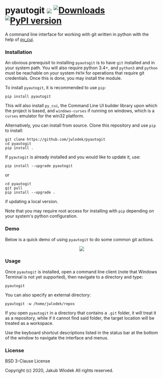 # pyautogit ![](https://travis-ci.org/jwlodek/pyautogit.svg?branch=master) [![Downloads](https://pepy.tech/badge/pyautogit)](https://pepy.tech/project/pyautogit) [![PyPI version](https://badge.fury.io/py/pyautogit.svg)](https://badge.fury.io/py/pyautogit)

A command line interface for working with git written in python with the help of [py_cui](https://github.com/jwlodek/py_cui).

### Installation

An obvious prerequisit to installing `pyautogit` is to have `git` installed and in your system path. You will also require python 3.4+, and
`python3` and `python` must be reachable on your system `PATH` for operations that require git credentials.
Once this is done, you may install the module.

To install `pyautogit`, it is recommended to use `pip`:
```
pip install pyautogit
```
This will also install `py_cui`, the Command Line UI builder library upon which the project is based, and `windows-curses` if running on windows, which is a `curses` emulator for the win32 platform.

Alternatively, you can install from source. Clone this repository and use `pip` to install:
```
git clone https://github.com/jwlodek/pyautogit
cd pyautogit
pip install .
```
If `pyautogit` is already installed and you would like to update it, use:
```
pip install --upgrade pyautogit
```
or
```
cd pyautogit
git pull
pip install --upgrade .
```
if updating a local version.

Note that you may require root access for installing with `pip` depending on your system's python configuration.

### Demo

Below is a quick demo of using `pyautogit` to do some common git actions.

<p align="center">
    <img src="docs/assets/pyautogit-demo.gif">
</p>

### Usage

Once `pyautogit` is installed, open a command line client (note that Windows Terminal is not yet supported), then navigate to a directory and type:
```
pyautogit
```
You can also specify an external directory:
```
pyautogit -w /home/jwlodek/repos
```
If you open `pyautogit` in a directory that contains a `.git` folder, it will treat it as a repository, while if it cannot find said folder, the target location will be treated as a workspace.

Use the keyboard shortcut descriptions listed in the status bar at the bottom of the window to navigate the interface and menus.

### License

BSD 3-Clause License

Copyright (c) 2020, Jakub Wlodek
All rights reserved.

